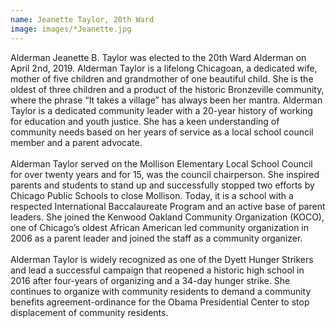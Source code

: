 ```yaml
---
name: Jeanette Taylor, 20th Ward
image: images/*Jeanette.jpg
---
```


Alderman Jeanette B. Taylor was elected to the 20th Ward Alderman on April 2nd, 2019. Alderman Taylor is a lifelong Chicagoan, a dedicated wife, mother of five children and grandmother of one beautiful child. She is the oldest of three children and a product of the historic Bronzeville community, where the phrase “It takes a village” has always been her mantra. Alderman Taylor is a dedicated community leader with a 20-year history of working for education and youth justice. She has a keen understanding of community needs based on her years of service as a local school council member and a parent advocate.
<br/>
<br/>
Alderman Taylor served on the Mollison Elementary Local School Council for over twenty years and for 15, was the council chairperson. She inspired parents and students to stand up and successfully stopped two efforts by Chicago Public Schools to close Mollison. Today, it is a school with a respected International Baccalaureate Program and an active base of parent leaders. She joined the Kenwood Oakland Community Organization (KOCO), one of Chicago’s oldest African American led community organization in 2006 as a parent leader and joined the staff as a community organizer.
<br/>
<br/>
Alderman Taylor is widely recognized as one of the Dyett Hunger Strikers and lead a successful campaign that reopened a historic high school in 2016 after four-years of organizing and a 34-day hunger strike. She continues to organize with community residents to demand a community benefits agreement-ordinance for the Obama Presidential Center to stop displacement of community residents.
